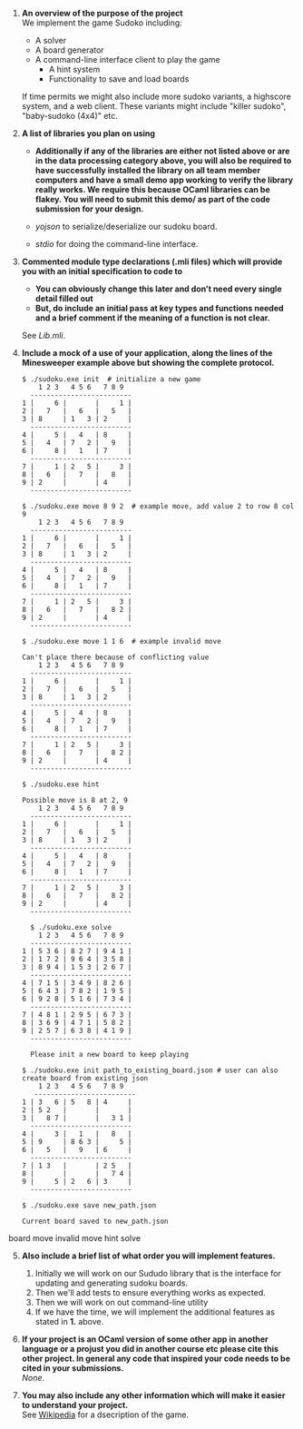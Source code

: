 1. **An overview of the purpose of the project**  
We implement the game Sudoko including:
    - A solver
    - A board generator
    - A command-line interface client to play the game
        - A hint system 
        - Functionality to save and load boards  

    If time permits we might also include more sudoko variants, a highscore system, and a web client. These variants might include "killer sudoko", "baby-sudoko (4x4)" etc.



2. **A list of libraries you plan on using**
    - **Additionally if any of the libraries are either not listed above or are in the data processing category above, you will also be required to have successfully installed the library on all team member computers and have a small demo app working to verify the library really works. We require this because OCaml libraries can be flakey. You will need to submit this demo/ as part of the code submission for your design.**  
    
    - _yojson_ to serialize/deserialize our sudoku board. 
    - _stdio_ for doing the command-line interface. 




3. **Commented module type declarations (.mli files) which will provide you with an initial specification to code to**
    - **You can obviously change this later and don’t need every single detail filled out**
    - **But, do include an initial pass at key types and functions needed and a brief comment if the meaning of a function is not clear.**

    See _Lib.mli_. 


4. **Include a mock of a use of your application, along the lines of the Minesweeper example above but showing the complete protocol.**

    ``` 
    $ ./sudoku.exe init  # initialize a new game
        1 2 3   4 5 6   7 8 9
      -------------------------
   1 |     6 |       |     1 |
   2 |   7   |   6   |   5   |
   3 | 8     | 1   3 | 2     |
      -------------------------
   4 |     5 |   4   | 8     |
   5 |   4   | 7   2 |   9   |
   6 |     8 |   1   | 7     |
      -------------------------
   7 |     1 | 2   5 |     3 |
   8 |   6   |   7   |   8   |
   9 | 2     |       | 4     |
      -------------------------

    $ ./sudoku.exe move 8 9 2  # example move, add value 2 to row 8 col 9
        1 2 3   4 5 6   7 8 9
      -------------------------
   1 |     6 |       |     1 |
   2 |   7   |   6   |   5   |
   3 | 8     | 1   3 | 2     |
      -------------------------
   4 |     5 |   4   | 8     |
   5 |   4   | 7   2 |   9   |
   6 |     8 |   1   | 7     |
      -------------------------
   7 |     1 | 2   5 |     3 |
   8 |   6   |   7   |   8 2 |
   9 | 2     |       | 4     |
      -------------------------
    
    $ ./sudoku.exe move 1 1 6  # example invalid move
    
    Can't place there because of conflicting value
        1 2 3   4 5 6   7 8 9
      -------------------------
   1 |     6 |       |     1 |
   2 |   7   |   6   |   5   |
   3 | 8     | 1   3 | 2     |
      -------------------------
   4 |     5 |   4   | 8     |
   5 |   4   | 7   2 |   9   |
   6 |     8 |   1   | 7     |
      -------------------------
   7 |     1 | 2   5 |     3 |
   8 |   6   |   7   |   8 2 |
   9 | 2     |       | 4     |
      -------------------------

    $ ./sudoku.exe hint

    Possible move is 8 at 2, 9
        1 2 3   4 5 6   7 8 9
      -------------------------
   1 |     6 |       |     1 |
   2 |   7   |   6   |   5   |
   3 | 8     | 1   3 | 2     |
      -------------------------
   4 |     5 |   4   | 8     |
   5 |   4   | 7   2 |   9   |
   6 |     8 |   1   | 7     |
      -------------------------
   7 |     1 | 2   5 |     3 |
   8 |   6   |   7   |   8 2 |
   9 | 2     |       | 4     |
      -------------------------

      $ ./sudoku.exe solve
        1 2 3   4 5 6   7 8 9
      -------------------------
    1 | 5 3 6 | 8 2 7 | 9 4 1 |
    2 | 1 7 2 | 9 6 4 | 3 5 8 |
    3 | 8 9 4 | 1 5 3 | 2 6 7 |
      -------------------------
    4 | 7 1 5 | 3 4 9 | 8 2 6 |
    5 | 6 4 3 | 7 8 2 | 1 9 5 |
    6 | 9 2 8 | 5 1 6 | 7 3 4 |
      -------------------------
    7 | 4 8 1 | 2 9 5 | 6 7 3 |
    8 | 3 6 9 | 4 7 1 | 5 8 2 |
    9 | 2 5 7 | 6 3 8 | 4 1 9 |
      -------------------------

      Please init a new board to keep playing

    $ ./sudoku.exe init path_to_existing_board.json # user can also create board from existing json
        1 2 3   4 5 6   7 8 9
       -------------------------
    1 | 3   6 | 5   8 | 4     |
    2 | 5 2   |       |       |
    3 |   8 7 |       |   3 1 |
      -------------------------
    4 |     3 |   1   |   8   |
    5 | 9     | 8 6 3 |     5 |
    6 |   5   |   9   | 6     |
      -------------------------
    7 | 1 3   |       | 2 5   |
    8 |       |       |   7 4 |
    9 |     5 | 2   6 | 3     |
      -------------------------

    $ ./sudoku.exe save new_path.json

    Current board saved to new_path.json

    ```

board
move
invalid move
hint
solve


5. **Also include a brief list of what order you will implement features.**
    1. Initially we will work on our Sududo library that is the interface for updating and generating sudoku boards.
    2. Then we'll add tests to ensure everything works as expected. 
    3. Then we will work on out command-line utility
    4. If we have the time, we will implement the additional features as stated in **1.** above.

6. **If your project is an OCaml version of some other app in another language or a projust you did in another course etc please cite this other project. In general any code that inspired your code needs to be cited in your submissions.**  
    _None_.

7. **You may also include any other information which will make it easier to understand your project.**  
    See [Wikipedia](https://en.wikipedia.org/wiki/Sudoku) for a dsecription of the game.